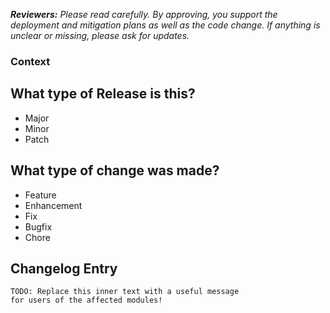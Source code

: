 <!-- Authors: Please fill out this form carefully and completely -->
_**Reviewers:** Please read carefully. By approving, you support the deployment and mitigation plans as well as the code change. If anything is unclear or missing, please ask for updates._

### Context

<!--
This section ties together context explaining why this pull request exists.

Code changes should be in response to an issue. If one does not already exist, create one in the relevant repository.
Link related discussions, comments, pull requests, and releases.
-->

## What type of Release is this?

<!--
This section will automatically tag your Pull Request with appropriate labels. Choose one of the following and delete the others.
-->

- Major
- Minor
- Patch

## What type of change was made?

<!--
This section will automatically tag your Pull Request with appropriate labels. Choose one of the following and delete the others.
-->

- Feature
- Enhancement
- Fix
- Bugfix
- Chore

## Changelog Entry

<!-- Describe your Pull Request changes here, as normal -->

```
TODO: Replace this inner text with a useful message
for users of the affected modules!
```
